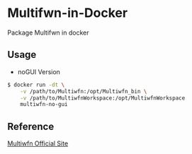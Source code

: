 # Multifwn-in-Docker

Package Multifwn in docker

## Usage

- noGUI Version

```sh
$ docker run -dt \
    -v /path/to/Multiwfn:/opt/Multiwfn_bin \
    -v /path/to/MultiwfnWorkspace:/opt/MultiwfnWorkspace
    multiwfn-no-gui
```

## Reference

[Multiwfn Official Site](http://sobereva.com/multiwfn/)
